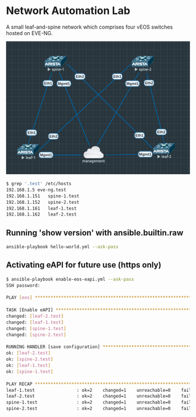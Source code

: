 # Network Automation Lab
A small leaf-and-spine network which comprises four vEOS switches hosted on EVE-NG.

![lab topology](lab-topology.png "Leaf and Spine lab topology")


```bash
$ grep '.test' /etc/hosts
192.168.1.5	eve-ng.test
192.168.1.151	spine-1.test
192.168.1.152	spine-2.test
192.168.1.161	leaf-1.test
192.168.1.162	leaf-2.test
```

## Running 'show version' with ansible.builtin.raw
```bash
ansible-playbook hello-world.yml --ask-pass
```

## Activating eAPI for future use (https only)
```bash
$ ansible-playbook enable-eos-eapi.yml --ask-pass
SSH password: 

PLAY [eos] **************************************************************************************************************************************************

TASK [Enable eAPI] ******************************************************************************************************************************************
changed: [leaf-2.test]
changed: [leaf-1.test]
changed: [spine-1.test]
changed: [spine-2.test]

RUNNING HANDLER [save configuration] ************************************************************************************************************************
ok: [leaf-2.test]
ok: [spine-2.test]
ok: [leaf-1.test]
ok: [spine-1.test]

PLAY RECAP **************************************************************************************************************************************************
leaf-1.test                : ok=2    changed=1    unreachable=0    failed=0    skipped=0    rescued=0    ignored=0   
leaf-2.test                : ok=2    changed=1    unreachable=0    failed=0    skipped=0    rescued=0    ignored=0   
spine-1.test               : ok=2    changed=1    unreachable=0    failed=0    skipped=0    rescued=0    ignored=0   
spine-2.test               : ok=2    changed=1    unreachable=0    failed=0    skipped=0    rescued=0    ignored=0
```